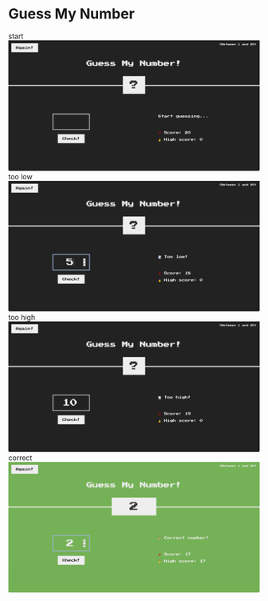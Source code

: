 # Guess My Number

start
![img01.png](images%2Fimg01.png)
too low
![img02.png](images%2Fimg02.png)
too high
![img04.png](images%2Fimg04.png)
correct
![img03.png](images%2Fimg03.png)
